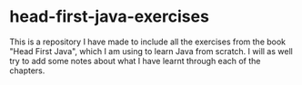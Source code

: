 # head-first-java-exercises

This is a repository I have made to include all the exercises from the book "Head First Java", which I am using to learn Java from scratch. I will as well try to add some notes about what I have learnt through each of the chapters.
